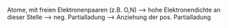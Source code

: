 Atome, mit freien Elektronenpaaren (z.B. O,N) --> hohe Elektronendichte an dieser Stelle --> neg. Partialladung --> Anziehung der pos. Partialladung 